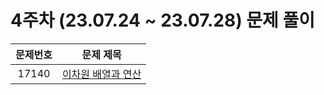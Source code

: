 # 4주차 (23.07.24 ~ 23.07.28) 문제 풀이

| 문제번호 | 문제 제목 
| :--: | :--: |
| 17140 | [이차원 배열과 연산](https://www.acmicpc.net/problem/17140) |

